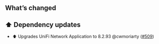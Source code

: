 ## What’s changed

## ⬆️ Dependency updates

- ⬆️ Upgrades UniFi Network Application to 8.2.93 @cwmoriarty ([#509](https://github.com/hassio-addons/addon-unifi/pull/509))
